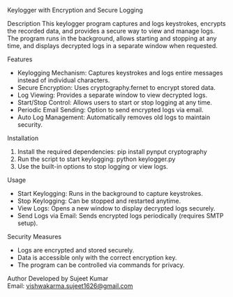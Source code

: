 Keylogger with Encryption and Secure Logging

Description
This keylogger program captures and logs keystrokes, encrypts the recorded data, and provides a secure way to view and manage logs. The program runs in the background, allows starting and stopping at any time, and displays decrypted logs in a separate window when requested.

Features
- Keylogging Mechanism: Captures keystrokes and logs entire messages instead of individual characters.
- Secure Encryption: Uses cryptography.fernet to encrypt stored data.
- Log Viewing: Provides a separate window to view decrypted logs.
- Start/Stop Control: Allows users to start or stop logging at any time.
- Periodic Email Sending: Option to send encrypted logs via email.
- Auto Log Management: Automatically removes old logs to maintain security.

Installation
1. Install the required dependencies:
   pip install pynput cryptography
2. Run the script to start keylogging:
   python keylogger.py
3. Use the built-in options to stop logging or view logs.

Usage
- Start Keylogging: Runs in the background to capture keystrokes.
- Stop Keylogging: Can be stopped and restarted anytime.
- View Logs: Opens a new window to display decrypted logs securely.
- Send Logs via Email: Sends encrypted logs periodically (requires SMTP setup).

Security Measures
- Logs are encrypted and stored securely.
- Data is accessible only with the correct encryption key.
- The program can be controlled via commands for privacy.

Author
Developed by Sujeet Kumar  
Email: vishwakarma.sujeet1626@gmail.com

